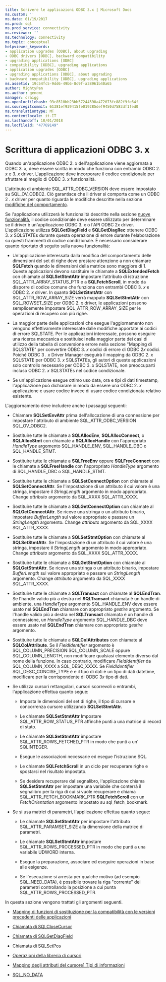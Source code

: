 ```yaml
---
title: Scrivere le applicazioni ODBC 3.x | Microsoft Docs
ms.custom: ''
ms.date: 01/19/2017
ms.prod: sql
ms.prod_service: connectivity
ms.reviewer: ''
ms.technology: connectivity
ms.topic: conceptual
helpviewer_keywords:
- application upgrades [ODBC], about upgrading
- ODBC drivers [ODBC], backward compatibility
- upgrading applications [ODBC]
- compatibility [ODBC], upgrading applications
- application upgrades [ODBC]
- upgrading applications [ODBC], about upgrading
- backward compatibility [ODBC], upgrading applications
ms.assetid: 19c54fc5-9dd6-49b6-8c9f-a38961b40a65
author: MightyPen
ms.author: genemi
manager: craigg
ms.openlocfilehash: 93c8510bb23bb57244590a472073fc882f9fe64f
ms.sourcegitcommit: 61381ef939415fe019285def9450d7583df1fed0
ms.translationtype: MT
ms.contentlocale: it-IT
ms.lasthandoff: 10/01/2018
ms.locfileid: "47769149"
---
```

# <a name="writing-odbc-3x-applications"></a>Scrittura di applicazioni ODBC 3. x
Quando un'applicazione ODBC 2. *x* dell'applicazione viene aggiornata a ODBC 3. *x*, deve essere scritta in modo che funziona con entrambi ODBC 2. *x* e 3. *x* driver. L'applicazione deve incorporare il codice condizionale per sfruttare al meglio di ODBC 3. *x* funzionalità.  
  
 L'attributo di ambiente SQL_ATTR_ODBC_VERSION deve essere impostato su SQL_OV_ODBC2. Ciò garantisce che il driver si comporta come un ODBC 2 *. x* driver per quanto riguarda le modifiche descritte nella sezione [modifiche del comportamento](../../../odbc/reference/develop-app/behavioral-changes.md).  
  
 Se l'applicazione utilizzerà le funzionalità descritte nella sezione [nuove funzionalità](../../../odbc/reference/develop-app/new-features.md), il codice condizionale deve essere utilizzato per determinare se il driver è un'applicazione ODBC 3. *x* o l'API ODBC 2*x* driver. L'applicazione utilizza **SQLGetDiagField** e **SQLGetDiagRec** ottenere ODBC 3. *x* SQLSTATEs durante questa operazione di errore durante l'elaborazione su questi frammenti di codice condizionale. È necessario considerare quanto riportato di seguito sulla nuova funzionalità:  
  
-   Un'applicazione interessata dalla modifica del comportamento delle dimensioni del set di righe deve prestare attenzione a non chiamare **SQLFetch** quando le dimensioni della matrice sono maggiore di 1. Queste applicazioni devono sostituire le chiamate a **SQLExtendedFetch** con chiamate al **SQLSetStmtAttr** impostare l'attributo di istruzione SQL_ATTR_ARRAY_STATUS_PTR e a **SQLFetchScroll**, in modo da disporre di codice comune che funziona con entrambi ODBC 3. *x* e ODBC 2. *x* driver. In quanto **SQLSetStmtAttr** con SQL_ATTR_ROW_ARRAY_SIZE verrà mappato **SQLSetStmtAttr** con SQL_ROWSET_SIZE per ODBC 2. *x* driver, le applicazioni possono semplicemente impostare SQL_ATTR_ROW_ARRAY_SIZE per le operazioni di recupero con più righe.  
  
-   La maggior parte delle applicazioni che esegue l'aggiornamento non vengono effettivamente interessate dalle modifiche apportate ai codici di errore SQLSTATE. Per le applicazioni interessate, possono eseguire una ricerca meccanica e sostituisci nella maggior parte dei casi di utilizzo della tabella di conversione errore nella sezione "Mapping di SQLSTATE" per convertire ODBC 3. *x* codici di errore di ODBC 2*x* codici. Poiché ODBC 3 *. x* Driver Manager eseguirà il mapping da ODBC 2. *x* SQLSTATE per ODBC 3. *x* SQLSTATEs, gli autori di queste applicazioni solo controllo necessario per ODBC 3. *x* SQLSTATE, non preoccuparti incluso ODBC 2. *x* SQLSTATEs nel codice condizionale.  
  
-   Se un'applicazione esegue ottimo uso data, ora e tipi di dati timestamp, l'applicazione può dichiarare in modo da essere una ODBC 2. *x* applicazione e usare codice invece di usare codice condizionata relativo esistente.  
  
 L'aggiornamento deve includere anche i passaggi seguenti:  
  
-   Chiamare **SQLSetEnvAttr** prima dell'allocazione di una connessione per impostare l'attributo di ambiente SQL_ATTR_ODBC_VERSION SQL_OV_ODBC2.  
  
-   Sostituire tutte le chiamate a **SQLAllocEnv**, **SQLAllocConnect**, o **SQLAllocStmt** con chiamate a **SQLAllocHandle** con l'appropriato *HandleType* argomento SQL_HANDLE_ENV, SQL_HANDLE_DBC o SQL_HANDLE_STMT.  
  
-   Sostituire tutte le chiamate a **SQLFreeEnv** oppure **SQLFreeConnect** con le chiamate a **SQLFreeHandle** con l'appropriato *HandleType* argomento di SQL_HANDLE_DBC o SQL_HANDLE_STMT.  
  
-   Sostituire tutte le chiamate a **SQLSetConnectOption** con chiamate al **SQLSetConnectAttr**. Se l'impostazione di un attributo il cui valore è una stringa, impostare il *StringLength* argomento in modo appropriato. Change *attributo* argomento da SQL_XXXX SQL_ATTR_XXXX.  
  
-   Sostituire tutte le chiamate a **SQLGetConnectOption** con chiamate al **SQLGetConnectAttr**. Se riceve una stringa o un attributo binario, impostare *BufferLength* sul valore appropriato e passare un *StringLength* argomento. Change *attributo* argomento da SQL_XXXX SQL_ATTR_XXXX.  
  
-   Sostituire tutte le chiamate a **SQLSetStmtOption** con chiamate al **SQLSetStmtAttr**. Se l'impostazione di un attributo il cui valore è una stringa, impostare il *StringLength* argomento in modo appropriato. Change *attributo* argomento da SQL_XXXX SQL_ATTR_XXXX.  
  
-   Sostituire tutte le chiamate a **SQLGetStmtOption** con chiamate al **SQLGetStmtAttr**. Se riceve una stringa o un attributo binario, impostare *BufferLength* sul valore appropriato e passare un *StringLength* argomento. Change *attributo* argomento da SQL_XXXX SQL_ATTR_XXXX.  
  
-   Sostituire tutte le chiamate a **SQLTransact** con chiamate al **SQLEndTran**. Se l'handle valido più a destra nel **SQLTransact** chiamata è un handle di ambiente, una *HandleType* argomento SQL_HANDLE_ENV deve essere usato nel **SQLEndTran** chiamare con appropriato *gestire* argomento. Se l'handle valido più a destra nel **SQLTransact** chiamata è un handle di connessione, un *HandleType* argomento SQL_HANDLE_DBC deve essere usato nel **SQLEndTran** chiamare con appropriato *gestire* argomento.  
  
-   Sostituire tutte le chiamate a **SQLColAttributes** con chiamate al **SQLColAttribute**. Se il *FieldIdentifier* argomento è SQL_COLUMN_PRECISION SQL_COLUMN_SCALE oppure SQL_COLUMN_LENGTH, non modificare qualsiasi elemento diverso dal nome della funzione. In caso contrario, modificare *FieldIdentifier* da SQL_COLUMN_XXXX a SQL_DESC_XXXX. Se *FieldIdentifier* SQL_DESC_CONCISE_TYPE è e il tipo di dati è un tipo di dati datetime, modificare per la corrispondente di ODBC 3*x* tipo di dati.  
  
-   Se utilizza cursori rettangolari, cursori scorrevoli o entrambi, l'applicazione effettua quanto segue:  
  
    -   Imposta le dimensioni del set di righe, il tipo di cursore e concorrenza cursore utilizzando **SQLSetStmtAttr**.  
  
    -   Le chiamate **SQLSetStmtAttr** Impostare SQL_ATTR_ROW_STATUS_PTR affinché punti a una matrice di record di stato.  
  
    -   Le chiamate **SQLSetStmtAttr** impostare SQL_ATTR_ROWS_FETCHED_PTR in modo che punti a un' SQLINTEGER.  
  
    -   Esegue le associazioni necessarie ed esegue l'istruzione SQL.  
  
    -   Le chiamate **SQLFetchScroll** in un ciclo per recuperare righe e spostarsi nel risultato impostato.  
  
    -   Se desidera recuperare dal segnalibro, l'applicazione chiama **SQLSetStmtAttr** per impostare una variabile che conterrà il segnalibro per la riga di cui si vuole recuperare e chiama SQL_ATTR_FETCH_BOOKMARK_PTR **SQLFetchScroll** con un *FetchOrientation* argomento impostato su sql_fetch_bookmark.  
  
-   Se si usa matrici di parametri, l'applicazione effettua quanto segue:  
  
    -   Le chiamate **SQLSetStmtAttr** per impostare l'attributo SQL_ATTR_PARAMSET_SIZE alla dimensione della matrice di parametri.  
  
    -   Le chiamate **SQLSetStmtAttr** impostare SQL_ATTR_ROWS_PROCESSED_PTR in modo che punti a una variabile UDWORD interna.  
  
    -   Esegue la preparazione, associare ed eseguire operazioni in base alle esigenze.  
  
    -   Se l'esecuzione si arresta per qualche motivo (ad esempio SQL_NEED_DATA), è possibile trovare la riga "corrente" dei parametri controllando la posizione a cui punta SQL_ATTR_ROWS_PROCESSED_PTR.  
  
 In questa sezione vengono trattati gli argomenti seguenti.  
  
-   [Mapping di funzioni di sostituzione per la compatibilità con le versioni precedenti delle applicazioni](../../../odbc/reference/develop-app/mapping-replacement-functions-for-backward-compatibility-of-applications.md)  
  
-   [Chiamata di SQLCloseCursor](../../../odbc/reference/develop-app/calling-sqlclosecursor.md)  
  
-   [Chiamata di SQLGetDiagField](../../../odbc/reference/develop-app/calling-sqlgetdiagfield.md)  
  
-   [Chiamata di SQLSetPos](../../../odbc/reference/develop-app/calling-sqlsetpos.md)  
  
-   [Operazioni della libreria di cursori](../../../odbc/reference/develop-app/cursor-library-operations.md)  
  
-   [Mapping degli attributi del cursore1 Tipi di informazioni](../../../odbc/reference/develop-app/mapping-the-cursor-attributes1-information-types.md)  
  
-   [SQL_NO_DATA](../../../odbc/reference/develop-app/sql-no-data.md)
